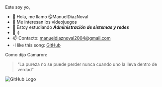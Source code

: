 Este soy yo,
* 👋 Hola, me llamo @ManuelDiazNoval
* 👀 Me interesan los videojuegos
* 🌱 Estoy estudiando **_Administración de sistemas y redes_**
* 💞️ :)
* 📫 Contacto: manueldiaznoval2004@gmail.com
* -I like this song: [GitHub](https://www.youtube.com/watch?v=E7ry2WxH3Z0)

Como dijo Camaron:
>“La pureza no se puede perder nunca cuando uno la lleva dentro de verdad”

![GitHub Logo](https://yt3.ggpht.com/ytc/AMLnZu_LhbRflmT2YexRSpfPwOuNbGBJPa4kO-cGqP2EIsQ=s900-c-k-c0x00ffffff-no-rj)

<!---
ManuelDiazNoval/ManuelDiazNoval is a ✨ special ✨ repository because its `README.md` (this file) appears on your GitHub profile.
You can click the Preview link to take a look at your changes.
--->
